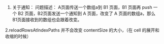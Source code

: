 1. 关于通知：
问题描述：
A页面传送一个数组a到 B1 页面，B1 页面再 push 一个 B2 页面，B2页面发送一个通知到 A 页面，改变了 A 页面的数组a，那么 B1页面接收到的数组也会跟着改变。

2.reloadRowsAtIndexPaths 并不会改变 contentSize 的大小，（在 cell 的展开和收缩的时候）